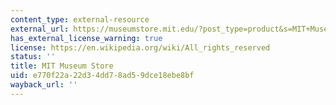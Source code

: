```yaml
---
content_type: external-resource
external_url: https://museumstore.mit.edu/?post_type=product&s=MIT+Museum+Store&x=0&y=0
has_external_license_warning: true
license: https://en.wikipedia.org/wiki/All_rights_reserved
status: ''
title: MIT Museum Store
uid: e770f22a-22d3-4dd7-8ad5-9dce18ebe8bf
wayback_url: ''
---
```

